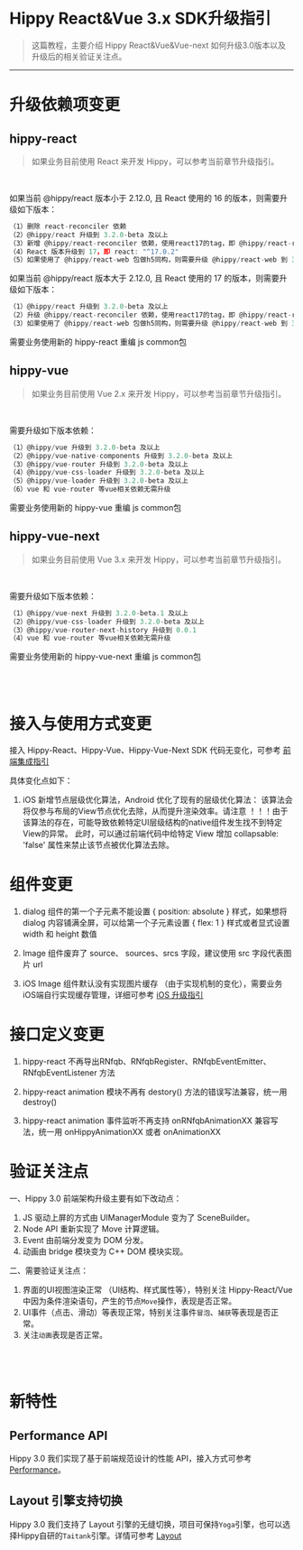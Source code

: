 # Hippy React&Vue 3.x SDK升级指引

> 这篇教程，主要介绍 Hippy React&Vue&Vue-next 如何升级3.0版本以及升级后的相关验证关注点。

---

# 升级依赖项变更

## hippy-react

>如果业务目前使用 React 来开发 Hippy，可以参考当前章节升级指引。
</br>

如果当前 @hippy/react 版本小于 2.12.0, 且 React 使用的 16 的版本，则需要升级如下版本：

``` javascript
（1）删除 react-reconciler 依赖
（2）@hippy/react 升级到 3.2.0-beta 及以上
（3）新增 @hippy/react-reconciler 依赖，使用react17的tag，即 @hippy/react-reconciler: "react17"
（4）React 版本升级到 17，即 react: "^17.0.2"
（5）如果使用了 @hippy/react-web 包做h5同构，则需要升级 @hippy/react-web 到 3.2.0-beta 及以上
```

如果当前 @hippy/react 版本大于 2.12.0, 且 React 使用的 17 的版本，则需要升级如下版本：

``` javascript
（1）@hippy/react 升级到 3.2.0-beta 及以上
（2）升级 @hippy/react-reconciler 依赖，使用react17的tag，即 @hippy/react-reconciler: "react17"
（3）如果使用了 @hippy/react-web 包做h5同构，则需要升级 @hippy/react-web 到 3.2.0-beta 及以上
```

需要业务使用新的 hippy-react 重编 js common包

## hippy-vue

>如果业务目前使用 Vue 2.x 来开发 Hippy，可以参考当前章节升级指引。
</br>

需要升级如下版本依赖：

``` javascript
（1）@hippy/vue 升级到 3.2.0-beta 及以上
（2）@hippy/vue-native-components 升级到 3.2.0-beta 及以上
（3）@hippy/vue-router 升级到 3.2.0-beta 及以上
（4）@hippy/vue-css-loader 升级到 3.2.0-beta 及以上
（5）@hippy/vue-loader 升级到 3.2.0-beta 及以上
（6）vue 和 vue-router 等vue相关依赖无需升级
```

需要业务使用新的 hippy-vue 重编 js common包

## hippy-vue-next

>如果业务目前使用 Vue 3.x 来开发 Hippy，可以参考当前章节升级指引。
</br>

需要升级如下版本依赖：

``` javascript
（1）@hippy/vue-next 升级到 3.2.0-beta.1 及以上
（2）@hippy/vue-css-loader 升级到 3.2.0-beta 及以上
（3）@hippy/vue-router-next-history 升级到 0.0.1
（4）vue 和 vue-router 等vue相关依赖无需升级
```

需要业务使用新的 hippy-vue-next 重编 js common包

</br>
</br>

# 接入与使用方式变更

接入 Hippy-React、Hippy-Vue、Hippy-Vue-Next SDK 代码无变化，可参考 [前端集成指引](development/react-vue-3.0-integration-guidelines.md)

具体变化点如下：

1. iOS 新增节点层级优化算法，Android 优化了现有的层级优化算法：
该算法会将仅参与布局的View节点优化去除，从而提升渲染效率。请注意 ！！！由于该算法的存在，可能导致依赖特定UI层级结构的native组件发生找不到特定View的异常。
此时，可以通过前端代码中给特定 View 增加 collapsable: 'false' 属性来禁止该节点被优化算法去除。


# 组件变更

1. dialog 组件的第一个子元素不能设置  { position: absolute } 样式，如果想将 dialog 内容铺满全屏，可以给第一个子元素设置 { flex: 1 } 样式或者显式设置 width 和 height 数值

2. Image 组件废弃了 source、 sources、srcs 字段，建议使用 src 字段代表图片 url

3. iOS Image 组件默认没有实现图片缓存 （由于实现机制的变化），需要业务 iOS端自行实现缓存管理，详细可参考 [iOS 升级指引](development/ios-3.0-upgrade-guidelines.md)

# 接口定义变更

1. hippy-react 不再导出RNfqb、RNfqbRegister、RNfqbEventEmitter、RNfqbEventListener 方法

2. hippy-react animation 模块不再有 destory() 方法的错误写法兼容，统一用 destroy()

3. hippy-react animation 事件监听不再支持 onRNfqbAnimationXX  兼容写法，统一用 onHippyAnimationXX 或者 onAnimationXX

# 验证关注点

一、Hippy 3.0 前端架构升级主要有如下改动点：
</br>

1. JS 驱动上屏的方式由 UIManagerModule 变为了 SceneBuilder。
2. Node API 重新实现了 Move 计算逻辑。
3. Event 由前端分发变为 DOM 分发。
4. 动画由 bridge 模块变为 C++ DOM 模块实现。

二、需要验证关注点：
</br>

1. 界面的UI视图渲染正常 （UI结构、样式属性等），特别关注 Hippy-React/Vue 中因为条件渲染语句，产生的节点`Move`操作，表现是否正常。
2. UI事件（点击、滑动）等表现正常，特别关注事件`冒泡`、`捕获`等表现是否正常。
3. 关注`动画`表现是否正常。

</br>
</br>

# 新特性

## Performance API

Hippy 3.0 我们实现了基于前端规范设计的性能 API，接入方式可参考 [Performance](feature/feature3.0/performance.md)。

## Layout 引擎支持切换

Hippy 3.0 我们支持了 Layout 引擎的无缝切换，项目可保持`Yoga`引擎，也可以选择Hippy自研的`Taitank`引擎。详情可参考 [Layout](feature/feature3.0/layout.md)

